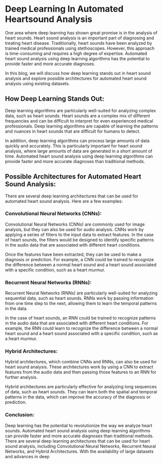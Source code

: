 # Deep Learning In Automated Heartsound Analysis

One area where deep learning has shown great promise is in the analysis of heart sounds. Heart sound analysis is an important part of diagnosing and treating heart disease. Traditionally, heart sounds have been analyzed by trained medical professionals using stethoscopes. However, this approach is time-consuming and requires a high degree of expertise. Automated heart sound analysis using deep learning algorithms has the potential to provide faster and more accurate diagnoses.

In this blog, we will discuss how deep learning stands out in heart sound analysis and explore possible architectures for automated heart sound analysis using existing datasets.

## How Deep Learning Stands Out:

Deep learning algorithms are particularly well-suited for analyzing complex data, such as heart sounds. Heart sounds are a complex mix of different frequencies and can be difficult to interpret for even experienced medical professionals. Deep learning algorithms are capable of learning the patterns and nuances in heart sounds that are difficult for humans to detect.

In addition, deep learning algorithms can process large amounts of data quickly and accurately. This is particularly important for heart sound analysis, where large amounts of data are generated in a short amount of time. Automated heart sound analysis using deep learning algorithms can provide faster and more accurate diagnoses than traditional methods.

## Possible Architectures for Automated Heart Sound Analysis:

There are several deep learning architectures that can be used for automated heart sound analysis. Here are a few examples:

### Convolutional Neural Networks (CNNs):
Convolutional Neural Networks (CNNs) are commonly used for image analysis, but they can also be used for audio analysis. CNNs work by applying a series of filters to the input data to extract features. In the case of heart sounds, the filters would be designed to identify specific patterns in the audio data that are associated with different heart conditions.

Once the features have been extracted, they can be used to make a diagnosis or prediction. For example, a CNN could be trained to recognize the difference between a normal heart sound and a heart sound associated with a specific condition, such as a heart murmur.

### Recurrent Neural Networks (RNNs):
Recurrent Neural Networks (RNNs) are particularly well-suited for analyzing sequential data, such as heart sounds. RNNs work by passing information from one time step to the next, allowing them to learn the temporal patterns in the data.

In the case of heart sounds, an RNN could be trained to recognize patterns in the audio data that are associated with different heart conditions. For example, the RNN could learn to recognize the difference between a normal heart sound and a heart sound associated with a specific condition, such as a heart murmur.

### Hybrid Architectures:
Hybrid architectures, which combine CNNs and RNNs, can also be used for heart sound analysis. These architectures work by using a CNN to extract features from the audio data and then passing those features to an RNN for further analysis.

Hybrid architectures are particularly effective for analyzing long sequences of data, such as heart sounds. They can learn both the spatial and temporal patterns in the data, which can improve the accuracy of the diagnosis or prediction.

### Conclusion:
Deep learning has the potential to revolutionize the way we analyze heart sounds. Automated heart sound analysis using deep learning algorithms can provide faster and more accurate diagnoses than traditional methods. There are several deep learning architectures that can be used for heart sound analysis, including Convolutional Neural Networks, Recurrent Neural Networks, and Hybrid Architectures. With the availability of large datasets and advances in deep

